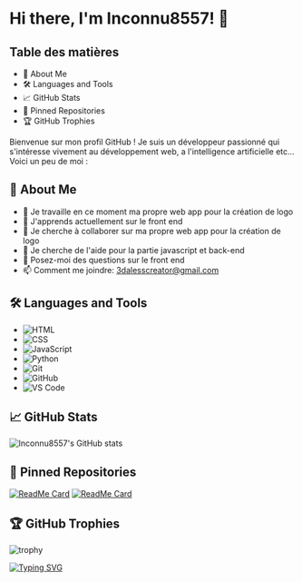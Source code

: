 # Hi there, I'm Inconnu8557! 👋

## Table des matières
- 🚀 About Me
- 🛠️ Languages and Tools
- 📈 GitHub Stats
- 📌 Pinned Repositories
- 🏆 GitHub Trophies
  
Bienvenue sur mon profil GitHub ! Je suis un développeur passionné qui s'intéresse vivement au développement web, a l'intelligence artificielle etc... Voici un peu de moi :

## 🚀 About Me
- 🔭 Je travaille en ce moment ma propre web app pour la création de logo
- 🌱 J'apprends actuellement sur le front end
- 👯 Je cherche à collaborer sur ma propre web app pour la création de logo
- 🤔 Je cherche de l'aide pour la partie javascript et back-end
- 💬 Posez-moi des questions sur le front end
- 📫 Comment me joindre: 3dalesscreator@gmail.com

## 🛠️ Languages and Tools
- ![HTML](https://img.shields.io/badge/-HTML5-E34F26?style=flat&logo=html5&logoColor=white)
- ![CSS](https://img.shields.io/badge/-CSS3-1572B6?style=flat&logo=css3&logoColor=white)
- ![JavaScript](https://img.shields.io/badge/-JavaScript-F7DF1E?style=flat&logo=javascript&logoColor=black)
- ![Python](https://img.shields.io/badge/-Python-3776AB?style=flat&logo=python&logoColor=white)
- ![Git](https://img.shields.io/badge/-Git-F05032?style=flat&logo=git&logoColor=white)
- ![GitHub](https://img.shields.io/badge/-GitHub-181717?style=flat&logo=github&logoColor=white)
- ![VS Code](https://img.shields.io/badge/-Visual%20Studio%20Code-007ACC?style=flat&logo=visual-studio-code&logoColor=white)

## 📈 GitHub Stats
![Inconnu8557's GitHub stats](https://github-readme-stats.vercel.app/api?username=Inconnu8557&show_icons=true&theme=radical)

## 📌 Pinned Repositories
[![ReadMe Card](https://github-readme-stats.vercel.app/api/pin/?username=Inconnu8557&repo=Logocraft&theme=dark)](https://github.com/Inconnu8557/Logocraft)
[![ReadMe Card](https://github-readme-stats.vercel.app/api/pin/?username=Inconnu8557&repo=nextwave&theme=dark)](https://github.com/Inconnu8557/nextwave)

## 🏆 GitHub Trophies
![trophy](https://github-profile-trophy.vercel.app/?username=Inconnu8557&theme=onedark)

[![Typing SVG](https://readme-typing-svg.demolab.com?font=Fira+Code&weight=800&pause=1000&color=F70000&width=435&lines=Au+revoir+et+à+bientôt)](https://git.io/typing-svg)